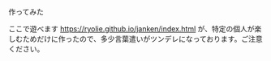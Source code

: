 作ってみた

ここで遊べます https://ryolie.github.io/janken/index.html
が、特定の個人が楽しむためだけに作ったので、多少言葉遣いがツンデレになっております。ご注意ください。
